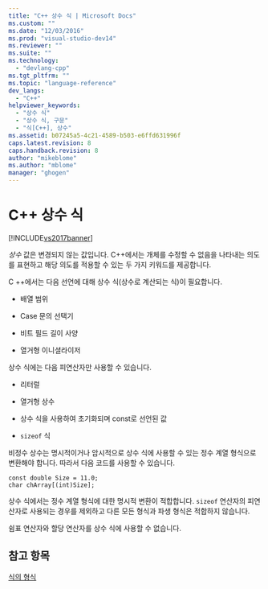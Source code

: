```yaml
---
title: "C++ 상수 식 | Microsoft Docs"
ms.custom: ""
ms.date: "12/03/2016"
ms.prod: "visual-studio-dev14"
ms.reviewer: ""
ms.suite: ""
ms.technology: 
  - "devlang-cpp"
ms.tgt_pltfrm: ""
ms.topic: "language-reference"
dev_langs: 
  - "C++"
helpviewer_keywords: 
  - "상수 식"
  - "상수 식, 구문"
  - "식[C++], 상수"
ms.assetid: b07245a5-4c21-4589-b503-e6ffd631996f
caps.latest.revision: 8
caps.handback.revision: 8
author: "mikeblome"
ms.author: "mblome"
manager: "ghogen"
---
```

# C++ 상수 식
[!INCLUDE[vs2017banner](../assembler/inline/includes/vs2017banner.md)]

*상수* 값은 변경되지 않는 값입니다.  C\+\+에서는 개체를 수정할 수 없음을 나타내는 의도를 표현하고 해당 의도를 적용할 수 있는 두 가지 키워드를 제공합니다.  
  
 C \+\+에서는 다음 선언에 대해 상수 식\(상수로 계산되는 식\)이 필요합니다.  
  
-   배열 범위  
  
-   Case 문의 선택기  
  
-   비트 필드 길이 사양  
  
-   열거형 이니셜라이저  
  
 상수 식에는 다음 피연산자만 사용할 수 있습니다.  
  
-   리터럴  
  
-   열거형 상수  
  
-   상수 식을 사용하여 초기화되며 const로 선언된 값  
  
-   `sizeof` 식  
  
 비정수 상수는 명시적이거나 암시적으로 상수 식에 사용할 수 있는 정수 계열 형식으로 변환해야 합니다.  따라서 다음 코드를 사용할 수 있습니다.  
  
```  
const double Size = 11.0;  
char chArray[(int)Size];  
```  
  
 상수 식에서는 정수 계열 형식에 대한 명시적 변환이 적합합니다. `sizeof` 연산자의 피연산자로 사용되는 경우를 제외하고 다른 모든 형식과 파생 형식은 적합하지 않습니다.  
  
 쉼표 연산자와 할당 연산자를 상수 식에 사용할 수 없습니다.  
  
## 참고 항목  
 [식의 형식](../cpp/types-of-expressions.md)